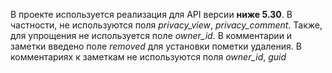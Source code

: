 

В проекте используется реализация для API версии **ниже 5.30**. 
В частности, не используются поля *privacy_view*,  *privacy_comment*.
Также, для упрощения не используется поле *owner_id*.
В комментарии и заметки введено поле *removed* для установки пометки удаления.
В комментариях к заметкам не используются поля *owner_id*, *guid*